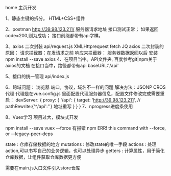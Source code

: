 home 主页开发

1、静态主键的拆分。
HTML+CSS+组件

2、postman 
http://39.98.123.211/ 服务器请求地址 接口测试正常；
如果返回code=200,则为成功；
接口前缀都带有api字样。

3、axios 二次封装 api/request.js
XMLHttprequest fetch JQ axios
二次封装的原因：
       请求拦截器：在发请求之前
       响应来拦截器： 服务器数据返回以后
安装 npm install --save axios
4、在项目当中。API文件夹, 百度参考git|npm关于 axios的文档
在接口当中，路径都带有api
baseURL:'/api'

5、接口的统一管理 api/index.js

6、跨域问题：
   浏览器 端口，协议，域名不一样的问题
   解决方法：JSONP  CROS  代理 
   代理是在vue.config.js 里面配置代理服务器信息，配置文件修改完成需要重启：
       devServer: {
        proxy: {
            '/api': {
                target: 'http://39.98.123.211',
                // pathRewrite:{'^/api':''} 地址重写
            }
        }
    }
7、nprogress进度条使用


8、Vuex学习  项目过大，模块式开发

npm install --save vuex --force
有报错
npm ERR! this command with --force, or --legacy-peer-deps

  state : 仓库存储数据的地方
  mutations : 修改state的唯一手段
  actions : 处理action,可以书写自己的业务逻辑，也可以处理异步
  getters : 计算属性，用于简化仓库数据，让组件获取仓库数据更方便

  需要在main.js入口文件引入store仓库